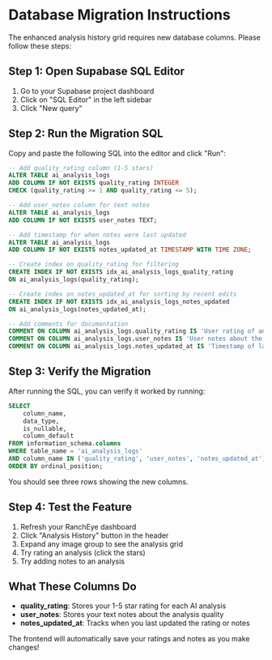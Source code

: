 # Database Migration Instructions

The enhanced analysis history grid requires new database columns. Please follow these steps:

## Step 1: Open Supabase SQL Editor

1. Go to your Supabase project dashboard
2. Click on "SQL Editor" in the left sidebar
3. Click "New query"

## Step 2: Run the Migration SQL

Copy and paste the following SQL into the editor and click "Run":

```sql
-- Add quality_rating column (1-5 stars)
ALTER TABLE ai_analysis_logs 
ADD COLUMN IF NOT EXISTS quality_rating INTEGER 
CHECK (quality_rating >= 1 AND quality_rating <= 5);

-- Add user_notes column for text notes
ALTER TABLE ai_analysis_logs 
ADD COLUMN IF NOT EXISTS user_notes TEXT;

-- Add timestamp for when notes were last updated
ALTER TABLE ai_analysis_logs 
ADD COLUMN IF NOT EXISTS notes_updated_at TIMESTAMP WITH TIME ZONE;

-- Create index on quality_rating for filtering
CREATE INDEX IF NOT EXISTS idx_ai_analysis_logs_quality_rating 
ON ai_analysis_logs(quality_rating);

-- Create index on notes_updated_at for sorting by recent edits
CREATE INDEX IF NOT EXISTS idx_ai_analysis_logs_notes_updated 
ON ai_analysis_logs(notes_updated_at);

-- Add comments for documentation
COMMENT ON COLUMN ai_analysis_logs.quality_rating IS 'User rating of analysis quality (1-5 stars)';
COMMENT ON COLUMN ai_analysis_logs.user_notes IS 'User notes about the analysis';
COMMENT ON COLUMN ai_analysis_logs.notes_updated_at IS 'Timestamp of last note/rating update';
```

## Step 3: Verify the Migration

After running the SQL, you can verify it worked by running:

```sql
SELECT 
    column_name, 
    data_type, 
    is_nullable,
    column_default
FROM information_schema.columns 
WHERE table_name = 'ai_analysis_logs' 
AND column_name IN ('quality_rating', 'user_notes', 'notes_updated_at')
ORDER BY ordinal_position;
```

You should see three rows showing the new columns.

## Step 4: Test the Feature

1. Refresh your RanchEye dashboard
2. Click "Analysis History" button in the header
3. Expand any image group to see the analysis grid
4. Try rating an analysis (click the stars)
5. Try adding notes to an analysis

## What These Columns Do

- **quality_rating**: Stores your 1-5 star rating for each AI analysis
- **user_notes**: Stores your text notes about the analysis quality
- **notes_updated_at**: Tracks when you last updated the rating or notes

The frontend will automatically save your ratings and notes as you make changes!